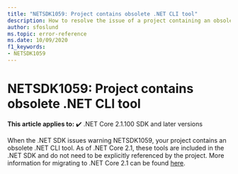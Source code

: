 ```yaml
---
title: "NETSDK1059: Project contains obsolete .NET CLI tool"
description: How to resolve the issue of a project containing an obsolete .NET CLI tool.
author: sfoslund
ms.topic: error-reference
ms.date: 10/09/2020
f1_keywords:
- NETSDK1059
---
```

# NETSDK1059: Project contains obsolete .NET CLI tool

**This article applies to:** ✔️ .NET Core 2.1.100 SDK and later versions

When the .NET SDK issues warning NETSDK1059, your project contains an obsolete .NET CLI tool. As of .NET Core 2.1, these tools are included in the .NET SDK and do not need to be explicitly referenced by the project. More information for migrating to .NET Core 2.1 can be found [here](https://aka.ms/dotnetclitools-in-box).
